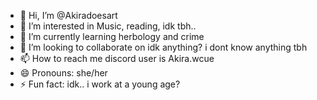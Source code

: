 - 👋 Hi, I’m @Akiradoesart
- 👀 I’m interested in Music, reading, idk tbh..
- 🌱 I’m currently learning herbology and crime
- 💞️ I’m looking to collaborate on idk anything? i dont know anything tbh
- 📫 How to reach me discord user is Akira.wcue 
- 😄 Pronouns: she/her
- ⚡ Fun fact: idk.. i work at a young age?

<!---
Akiradoesart/Akiradoesart is a ✨ special ✨ repository because its `README.md` (this file) appears on your GitHub profile.
You can click the Preview link to take a look at your changes.
--->
